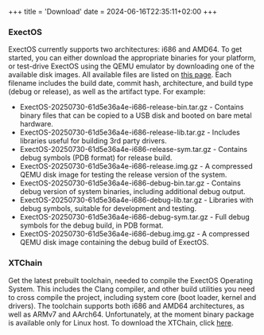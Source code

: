 +++
title = 'Download'
date = 2024-06-16T22:35:11+02:00
+++
### ExectOS
ExectOS currently supports two architectures: i686 and AMD64. To get started, you can either download the appropriate
binaries for your platform, or test-drive ExectOS using the QEMU emulator by downloading one of the available disk images.
All available files are listed on [this page](https://artifacts.codingworkshop.eu.org/ExectOS/). Each filename includes
the build date, commit hash, architecture, and build type (debug or release), as well as the artifact type. For example:

* ExectOS-20250730-61d5e36a4e-i686-release-bin.tar.gz - Contains binary files that can be copied to a USB disk and booted
  on bare metal hardware.
* ExectOS-20250730-61d5e36a4e-i686-release-lib.tar.gz - Includes libraries useful for building 3rd party drivers.
* ExectOS-20250730-61d5e36a4e-i686-release-sym.tar.gz - Contains debug symbols (PDB format) for release build.
* ExectOS-20250730-61d5e36a4e-i686-release.img.gz - A compressed QEMU disk image for testing the release version of the
  system.
* ExectOS-20250730-61d5e36a4e-i686-debug-bin.tar.gz - Contains debug version of system binaries, including additional debug
  output.
* ExectOS-20250730-61d5e36a4e-i686-debug-lib.tar.gz - Libraries with debug symbols, suitable for development and testing.
* ExectOS-20250730-61d5e36a4e-i686-debug-sym.tar.gz - Full debug symbols for the debug build, in PDB format.
* ExectOS-20250730-61d5e36a4e-i686-debug.img.gz - A compressed QEMU disk image containing the debug build of ExectOS.

### XTChain
Get the latest prebuilt toolchain, needed to compile the ExectOS Operating System. This includes the Clang compiler, and
other build utilities you need to cross compile the project, including system core (boot loader, kernel and drivers).
The toolchain supports both i686 and AMD64 architectures, as well as ARMv7 and AArch64. Unfortunately, at the moment binary
package is available only for Linux host. To download the XTChain, click [here](https://github.com/xt-sys/xtchain/releases).
